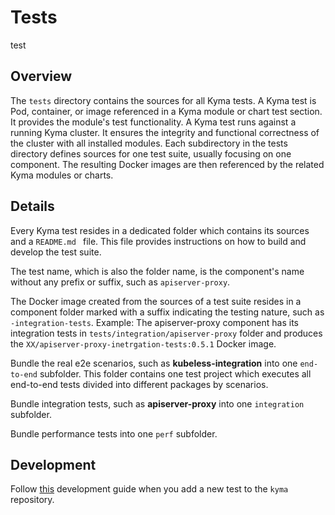 # Tests
test
## Overview

The `tests` directory contains the sources for all Kyma tests.
A Kyma test is Pod, container, or image referenced in a Kyma module or chart test section. It provides the module's test functionality. 
A Kyma test runs against a running Kyma cluster. It ensures the integrity and functional correctness of the cluster with all installed modules. 
Each subdirectory in the tests directory defines sources for one test suite, usually focusing on one component. The resulting Docker images are then referenced by the related Kyma modules or charts.

## Details

Every Kyma test resides in a dedicated folder which contains its sources and a `README.md ` file. This file provides instructions on how to build and develop the test suite.

The test name, which is also the folder name, is the component's name without any prefix or suffix, such as `apiserver-proxy`.

The Docker image created from the sources of a test suite resides in a component folder marked with a suffix indicating the testing nature, such as `-integration-tests`.
Example: The apiserver-proxy component has its integration tests in `tests/integration/apiserver-proxy` folder and produces the `XX/apiserver-proxy-inetrgation-tests:0.5.1` Docker image.

Bundle the real e2e scenarios, such as **kubeless-integration** into one `end-to-end` subfolder. This folder contains one test project which executes all end-to-end tests divided into different packages by scenarios.

Bundle integration tests, such as **apiserver-proxy** into one `integration` subfolder.

Bundle performance tests into one `perf` subfolder.

## Development

Follow [this](https://github.com/kyma-project/kyma/blob/master/resources/README.md) development guide when you add a new test to the `kyma` repository.

